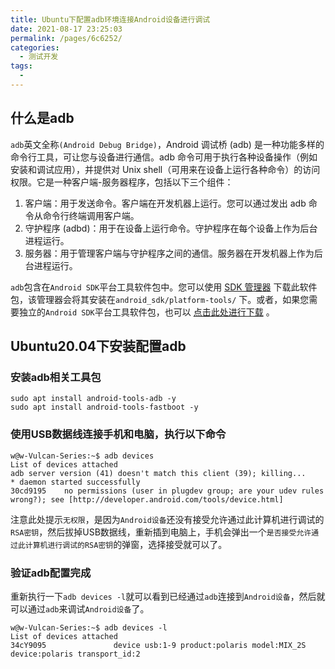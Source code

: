 ```yaml
---
title: Ubuntu下配置adb环境连接Android设备进行调试
date: 2021-08-17 23:25:03
permalink: /pages/6c6252/
categories:
  - 测试开发
tags:
  - 
---
```

## 什么是adb
`adb`英文全称`(Android Debug Bridge)`，Android 调试桥 (adb) 是一种功能多样的命令行工具，可让您与设备进行通信。adb 命令可用于执行各种设备操作（例如安装和调试应用），并提供对 Unix shell（可用来在设备上运行各种命令）的访问权限。它是一种客户端-服务器程序，包括以下三个组件：

1. 客户端：用于发送命令。客户端在开发机器上运行。您可以通过发出 adb 命令从命令行终端调用客户端。
2. 守护程序 (adbd)：用于在设备上运行命令。守护程序在每个设备上作为后台进程运行。
3. 服务器：用于管理客户端与守护程序之间的通信。服务器在开发机器上作为后台进程运行。

`adb`包含在`Android SDK`平台工具软件包中。您可以使用 [SDK 管理器](https://developer.android.com/studio/intro/update#sdk-manager) 下载此软件包，该管理器会将其安装在`android_sdk/platform-tools/` 下。或者，如果您需要独立的`Android SDK`平台工具软件包，也可以 [点击此处进行下载](https://developer.android.com/studio/releases/platform-tools) 。

## Ubuntu20.04下安装配置adb

### 安装adb相关工具包

```shell
sudo apt install android-tools-adb -y
sudo apt install android-tools-fastboot -y
```

### 使用USB数据线连接手机和电脑，执行以下命令
```shell
w@w-Vulcan-Series:~$ adb devices 
List of devices attached
adb server version (41) doesn't match this client (39); killing...
* daemon started successfully
30cd9195	no permissions (user in plugdev group; are your udev rules wrong?); see [http://developer.android.com/tools/device.html]
```

注意此处提示`无权限`，是因为`Android设备`还没有接受允许通过此计算机进行调试的`RSA密钥`，然后拔掉USB数据线，重新插到电脑上，手机会弹出一个`是否接受允许通过此计算机进行调试的RSA密钥`的弹窗，选择接受就可以了。

### 验证adb配置完成
重新执行一下`adb devices -l`就可以看到已经通过`adb`连接到`Android设备`，然后就可以通过`adb`来调试`Android设备`了。
```shell
w@w-Vulcan-Series:~$ adb devices -l
List of devices attached
34cY9095               device usb:1-9 product:polaris model:MIX_2S device:polaris transport_id:2
```